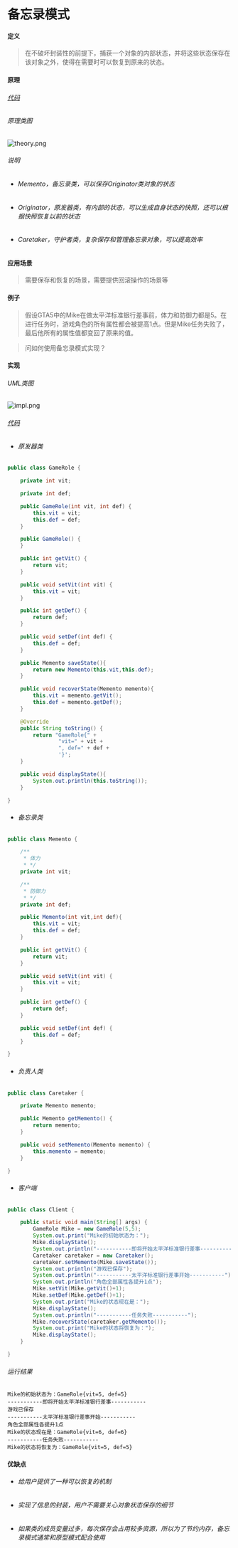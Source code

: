 # 备忘录模式

#### 定义

>在不破坏封装性的前提下，捕获一个对象的内部状态，并将这些状态保存在该对象之外，使得在需要时可以恢复到原来的状态。

#### 原理

###### [代码](../../../../../src/main/java/org/fade/pattern/bp/memento/theory)

###### 原理类图

![theory.png](../../../../img/pattern/bp/memento/theory.png)

###### 说明

* ###### Memento，备忘录类，可以保存Originator类对象的状态

* ###### Originator，原发器类，有内部的状态，可以生成自身状态的快照，还可以根据快照恢复以前的状态

* ###### Caretaker，守护者类，复杂保存和管理备忘录对象，可以提高效率

#### 应用场景

>需要保存和恢复的场景，需要提供回滚操作的场景等

#### 例子

>假设GTA5中的Mike在做太平洋标准银行差事前，体力和防御力都是5。在进行任务时，游戏角色的所有属性都会被提高1点。但是Mike任务失败了，最后他所有的属性值都变回了原来的值。

>问如何使用备忘录模式实现？

#### 实现

###### UML类图

![impl.png](../../../../img/pattern/bp/memento/impl.png)

###### [代码](../../../../../src/main/java/org/fade/pattern/bp/memento/impl)

* ###### 原发器类

```java
public class GameRole {

    private int vit;

    private int def;

    public GameRole(int vit, int def) {
        this.vit = vit;
        this.def = def;
    }

    public GameRole() {
    }

    public int getVit() {
        return vit;
    }

    public void setVit(int vit) {
        this.vit = vit;
    }

    public int getDef() {
        return def;
    }

    public void setDef(int def) {
        this.def = def;
    }

    public Memento saveState(){
        return new Memento(this.vit,this.def);
    }

    public void recoverState(Memento memento){
        this.vit = memento.getVit();
        this.def = memento.getDef();
    }

    @Override
    public String toString() {
        return "GameRole{" +
                "vit=" + vit +
                ", def=" + def +
                '}';
    }

    public void displayState(){
        System.out.println(this.toString());
    }

}
```

* ###### 备忘录类

```java
public class Memento {

    /**
     * 体力
     * */
    private int vit;

    /**
     * 防御力
     * */
    private int def;

    public Memento(int vit,int def){
        this.vit = vit;
        this.def = def;
    }

    public int getVit() {
        return vit;
    }

    public void setVit(int vit) {
        this.vit = vit;
    }

    public int getDef() {
        return def;
    }

    public void setDef(int def) {
        this.def = def;
    }

}
```

* ###### 负责人类

```java
public class Caretaker {

    private Memento memento;

    public Memento getMemento() {
        return memento;
    }

    public void setMemento(Memento memento) {
        this.memento = memento;
    }

}
```

* ###### 客户端

```java
public class Client {

    public static void main(String[] args) {
        GameRole Mike = new GameRole(5,5);
        System.out.print("Mike的初始状态为：");
        Mike.displayState();
        System.out.println("-----------即将开始太平洋标准银行差事-----------");
        Caretaker caretaker = new Caretaker();
        caretaker.setMemento(Mike.saveState());
        System.out.println("游戏已保存");
        System.out.println("-----------太平洋标准银行差事开始-----------");
        System.out.println("角色全部属性各提升1点");
        Mike.setVit(Mike.getVit()+1);
        Mike.setDef(Mike.getDef()+1);
        System.out.print("Mike的状态现在是：");
        Mike.displayState();
        System.out.println("-----------任务失败-----------");
        Mike.recoverState(caretaker.getMemento());
        System.out.print("Mike的状态将恢复为：");
        Mike.displayState();
    }

}
```

###### 运行结果

```
Mike的初始状态为：GameRole{vit=5, def=5}
-----------即将开始太平洋标准银行差事-----------
游戏已保存
-----------太平洋标准银行差事开始-----------
角色全部属性各提升1点
Mike的状态现在是：GameRole{vit=6, def=6}
-----------任务失败-----------
Mike的状态将恢复为：GameRole{vit=5, def=5}
```

#### 优缺点

* ###### 给用户提供了一种可以恢复的机制

* ###### 实现了信息的封装，用户不需要关心对象状态保存的细节

* ###### 如果类的成员变量过多，每次保存会占用较多资源，所以为了节约内存，备忘录模式通常和原型模式配合使用
